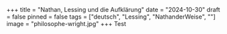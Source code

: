 +++
title = "Nathan, Lessing und die Aufklärung"
date = "2024-10-30"
draft = false
pinned = false
tags = ["deutsch", "Lessing", "NathanderWeise", ""]
image = "philosophe-wright.jpg"
+++
Test
